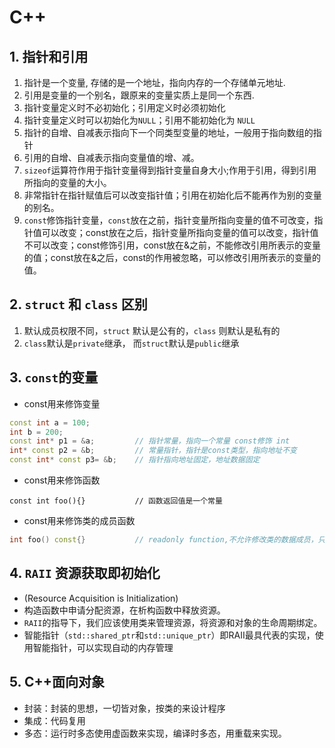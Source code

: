 # C++ 

## 1. 指针和引用

1. 指针是一个变量, 存储的是一个地址，指向内存的一个存储单元地址.
2. 引用是变量的一个别名，跟原来的变量实质上是同一个东西.
3. 指针变量定义时不必初始化；引用定义时必须初始化
4. 指针变量定义时可以初始化为`NULL`；引用不能初始化为 `NULL`
5. 指针的自增、自减表示指向下一个同类型变量的地址，一般用于指向数组的指针
6. 引用的自增、自减表示指向变量值的增、减。
7. `sizeof`运算符作用于指针变量得到指针变量自身大小;作用于引用，得到引用所指向的变量的大小。
8. 非常指针在指针赋值后可以改变指针值；引用在初始化后不能再作为别的变量的别名。
9. `const`修饰指针变量，`const`放在之前，指针变量所指向变量的值不可改变，指针值可以改变；const放在之后，指针变量所指向变量的值可以改变，指针值不可以改变；const修饰引用，const放在&之前，不能修改引用所表示的变量的值；const放在&之后，const的作用被忽略，可以修改引用所表示的变量的值。


## 2. `struct` 和 `class` 区别

1. 默认成员权限不同，`struct` 默认是公有的，`class` 则默认是私有的
2. `class`默认是`private`继承， 而`struct`默认是`public`继承

## 3. `const`的变量

- const用来修饰变量

```C++
const int a = 100;
int b = 200;
const int* p1 = &a;			// 指针常量，指向一个常量 const修饰 int
int* const p2 = &b;			// 常量指针，指针是const类型，指向地址不变
const int* const p3= &b;	// 指针指向地址固定，地址数据固定
```

- const用来修饰函数

```
const int foo(){}			// 函数返回值是一个常量
```

- const用来修饰类的成员函数

```C++
int foo() const{}			// readonly function,不允许修改类的数据成员，只能调用const成员函数
```

## 4. `RAII` 资源获取即初始化

- (Resource Acquisition is Initialization)
- 构造函数中申请分配资源，在析构函数中释放资源。
- `RAII`的指导下，我们应该使用类来管理资源，将资源和对象的生命周期绑定。
- 智能指针（`std::shared_ptr`和`std::unique_ptr`）即RAII最具代表的实现，使用智能指针，可以实现自动的内存管理

## 5. C++面向对象

- 封装：封装的思想，一切皆对象，按类的来设计程序
- 集成：代码复用
- 多态：运行时多态使用虚函数来实现，编译时多态，用重载来实现。

